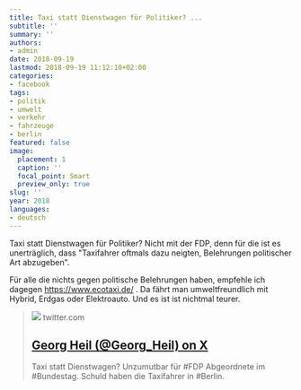 ```yaml
---
title: Taxi statt Dienstwagen für Politiker? ...
subtitle: ''
summary: ''
authors:
- admin
date: 2018-09-19
lastmod: 2018-09-19 11:12:10+02:00
categories:
- facebook
tags:
- politik
- umwelt
- verkehr
- fahrzeuge
- berlin
featured: false
image:
  placement: 1
  caption: ''
  focal_point: Smart
  preview_only: true
slug: ''
year: 2018
languages:
- deutsch
---
```


Taxi statt Dienstwagen für Politiker? Nicht mit der FDP, denn für die ist es unerträglich, dass "Taxifahrer oftmals dazu neigten, Belehrungen politischer Art abzugeben".  

Für alle die nichts gegen politische Belehrungen haben, empfehle ich dagegen https://www.ecotaxi.de/ . Da fährt man umweltfreundlich mit Hybrid, Erdgas oder Elektroauto. Und es ist ist nichtmal teurer.
> [![](https://pbs.twimg.com/media/A7uH_P0CIAANtQv.jpg:large)](https://twitter.com/Georg_Heil/status/268958123396571136/photo/1)
> twitter.com
> ## [Georg Heil (@Georg_Heil) on X](https://twitter.com/Georg_Heil/status/268958123396571136/photo/1)
>
>Taxi statt Dienstwagen?  Unzumutbar für #FDP  Abgeordnete im #Bundestag. Schuld haben die Taxifahrer in #Berlin.